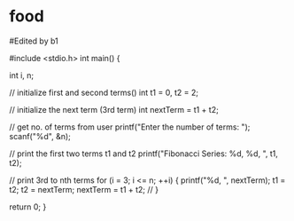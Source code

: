 # food


#Edited by b1





#include <stdio.h>
int main() {

  int i, n;

  // initialize first and second terms()
  int t1 = 0, t2 = 2;

  // initialize the next term (3rd term)
  int nextTerm = t1 + t2;

  // get no. of terms from user
  printf("Enter the number of terms: ");
  scanf("%d", &n);

  // print the first two terms t1 and t2
  printf("Fibonacci Series: %d, %d, ", t1, t2);

  // print 3rd to nth terms
  for (i = 3; i <= n; ++i) {
    printf("%d, ", nextTerm);
    t1 = t2;
    t2 = nextTerm;
    nextTerm = t1 + t2;
    //
  }

  return 0;
}
